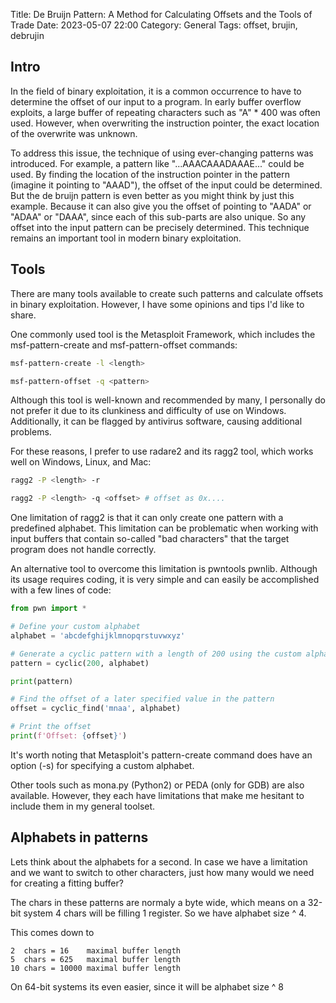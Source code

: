 Title: De Bruijn Pattern: A Method for Calculating Offsets and the Tools of Trade
Date: 2023-05-07 22:00
Category: General
Tags: offset, brujin, debrujin

## Intro

In the field of binary exploitation, it is a common occurrence to have to determine the offset of our input to a program. In early buffer overflow exploits, a large buffer of repeating characters such as "A" * 400 was often used. However, when overwriting the instruction pointer, the exact location of the overwrite was unknown.

To address this issue, the technique of using ever-changing patterns was introduced. For example, a pattern like "...AAACAAADAAAE..." could be used.
By finding the location of the instruction pointer in the pattern (imagine it pointing to "AAAD"), the offset of the input could be determined. 
But the de bruijn pattern is even better as you might think by just this example. Because it can also give you the offset of pointing to "AADA" or "ADAA" or "DAAA", since each of this sub-parts are also unique. So any offset into the input pattern can be precisely determined.
This technique remains an important tool in modern binary exploitation.

## Tools

There are many tools available to create such patterns and calculate offsets in binary exploitation. However, I have some opinions and tips I'd like to share.

One commonly used tool is the Metasploit Framework, which includes the msf-pattern-create and msf-pattern-offset commands:

```bash
msf-pattern-create -l <length>

msf-pattern-offset -q <pattern>
```

Although this tool is well-known and recommended by many, I personally do not prefer it due to its clunkiness and difficulty of use on Windows. Additionally, it can be flagged by antivirus software, causing additional problems.

For these reasons, I prefer to use radare2 and its ragg2 tool, which works well on Windows, Linux, and Mac:

```bash
ragg2 -P <length> -r

ragg2 -P <length> -q <offset> # offset as 0x....
```

One limitation of ragg2 is that it can only create one pattern with a predefined alphabet. This limitation can be problematic when working with input buffers that contain so-called "bad characters" that the target program does not handle correctly.

An alternative tool to overcome this limitation is pwntools pwnlib. Although its usage requires coding, it is very simple and can easily be accomplished with a few lines of code:

```python
from pwn import *

# Define your custom alphabet
alphabet = 'abcdefghijklmnopqrstuvwxyz'

# Generate a cyclic pattern with a length of 200 using the custom alphabet
pattern = cyclic(200, alphabet)

print(pattern)

# Find the offset of a later specified value in the pattern
offset = cyclic_find('mnaa', alphabet)

# Print the offset
print(f'Offset: {offset}')
```

It's worth noting that Metasploit's pattern-create command does have an option (-s) for specifying a custom alphabet.

Other tools such as mona.py (Python2) or PEDA (only for GDB) are also available. However, they each have limitations that make me hesitant to include them in my general toolset.


## Alphabets in patterns 

Lets think about the alphabets for a second. In case we have a limitation and we want to switch to other characters, just how many would we need for creating a fitting buffer?

The chars in these patterns are normaly a byte wide, which means on a 32-bit system 4 chars will be filling 1 register.
So we have alphabet size ^ 4.

This comes down to
```
2  chars = 16    maximal buffer length
5  chars = 625   maximal buffer length
10 chars = 10000 maximal buffer length
```
On 64-bit systems its even easier, since it will be alphabet size ^ 8
